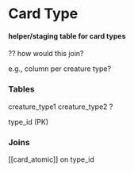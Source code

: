 # Card Type
#### helper/staging table for card types


??
how would this join?

e.g., column per creature type?

### Tables
creature_type1
creature_type2 ?

type_id (PK)

### Joins
[[card_atomic]] on type_id

